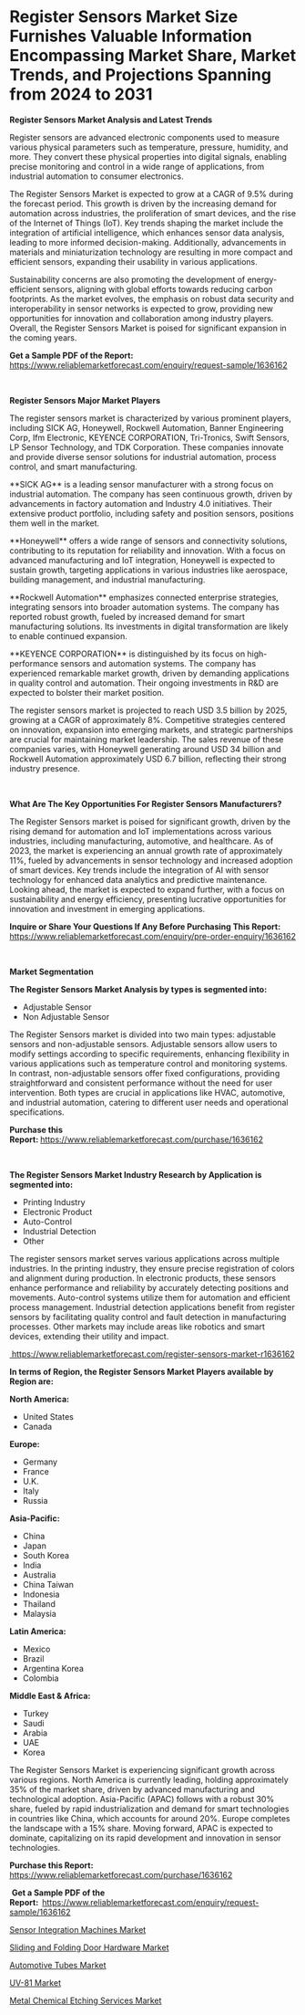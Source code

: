 <p><h1>Register Sensors Market Size Furnishes Valuable Information Encompassing Market Share, Market Trends, and Projections Spanning from 2024 to 2031</h1></p><p><strong>Register Sensors Market Analysis and Latest Trends</strong></p>
<p><p>Register sensors are advanced electronic components used to measure various physical parameters such as temperature, pressure, humidity, and more. They convert these physical properties into digital signals, enabling precise monitoring and control in a wide range of applications, from industrial automation to consumer electronics.</p><p>The Register Sensors Market is expected to grow at a CAGR of 9.5% during the forecast period. This growth is driven by the increasing demand for automation across industries, the proliferation of smart devices, and the rise of the Internet of Things (IoT). Key trends shaping the market include the integration of artificial intelligence, which enhances sensor data analysis, leading to more informed decision-making. Additionally, advancements in materials and miniaturization technology are resulting in more compact and efficient sensors, expanding their usability in various applications.</p><p>Sustainability concerns are also promoting the development of energy-efficient sensors, aligning with global efforts towards reducing carbon footprints. As the market evolves, the emphasis on robust data security and interoperability in sensor networks is expected to grow, providing new opportunities for innovation and collaboration among industry players. Overall, the Register Sensors Market is poised for significant expansion in the coming years.</p></p>
<p><strong>Get a Sample PDF of the Report:&nbsp;</strong> <a href="https://www.reliablemarketforecast.com/enquiry/request-sample/1636162">https://www.reliablemarketforecast.com/enquiry/request-sample/1636162</a></p>
<p>&nbsp;</p>
<p><strong>Register Sensors Major Market Players</strong></p>
<p><p>The register sensors market is characterized by various prominent players, including SICK AG, Honeywell, Rockwell Automation, Banner Engineering Corp, Ifm Electronic, KEYENCE CORPORATION, Tri-Tronics, Swift Sensors, LP Sensor Technology, and TDK Corporation. These companies innovate and provide diverse sensor solutions for industrial automation, process control, and smart manufacturing.</p><p>**SICK AG** is a leading sensor manufacturer with a strong focus on industrial automation. The company has seen continuous growth, driven by advancements in factory automation and Industry 4.0 initiatives. Their extensive product portfolio, including safety and position sensors, positions them well in the market.</p><p>**Honeywell** offers a wide range of sensors and connectivity solutions, contributing to its reputation for reliability and innovation. With a focus on advanced manufacturing and IoT integration, Honeywell is expected to sustain growth, targeting applications in various industries like aerospace, building management, and industrial manufacturing.</p><p>**Rockwell Automation** emphasizes connected enterprise strategies, integrating sensors into broader automation systems. The company has reported robust growth, fueled by increased demand for smart manufacturing solutions. Its investments in digital transformation are likely to enable continued expansion.</p><p>**KEYENCE CORPORATION** is distinguished by its focus on high-performance sensors and automation systems. The company has experienced remarkable market growth, driven by demanding applications in quality control and automation. Their ongoing investments in R&D are expected to bolster their market position.</p><p>The register sensors market is projected to reach USD 3.5 billion by 2025, growing at a CAGR of approximately 8%. Competitive strategies centered on innovation, expansion into emerging markets, and strategic partnerships are crucial for maintaining market leadership. The sales revenue of these companies varies, with Honeywell generating around USD 34 billion and Rockwell Automation approximately USD 6.7 billion, reflecting their strong industry presence.</p></p>
<p>&nbsp;</p>
<p><strong>What Are The Key Opportunities For Register Sensors Manufacturers?</strong></p>
<p><p>The Register Sensors market is poised for significant growth, driven by the rising demand for automation and IoT implementations across various industries, including manufacturing, automotive, and healthcare. As of 2023, the market is experiencing an annual growth rate of approximately 11%, fueled by advancements in sensor technology and increased adoption of smart devices. Key trends include the integration of AI with sensor technology for enhanced data analytics and predictive maintenance. Looking ahead, the market is expected to expand further, with a focus on sustainability and energy efficiency, presenting lucrative opportunities for innovation and investment in emerging applications.</p></p>
<p><strong>Inquire or Share Your Questions If Any Before Purchasing This Report:</strong> <a href="https://www.reliablemarketforecast.com/enquiry/pre-order-enquiry/1636162">https://www.reliablemarketforecast.com/enquiry/pre-order-enquiry/1636162</a></p>
<p>&nbsp;</p>
<p><strong>Market Segmentation</strong></p>
<p><strong>The Register Sensors Market Analysis by types is segmented into:</strong></p>
<p><ul><li>Adjustable Sensor</li><li>Non Adjustable Sensor</li></ul></p>
<p><p>The Register Sensors market is divided into two main types: adjustable sensors and non-adjustable sensors. Adjustable sensors allow users to modify settings according to specific requirements, enhancing flexibility in various applications such as temperature control and monitoring systems. In contrast, non-adjustable sensors offer fixed configurations, providing straightforward and consistent performance without the need for user intervention. Both types are crucial in applications like HVAC, automotive, and industrial automation, catering to different user needs and operational specifications.</p></p>
<p><strong>Purchase this Report:&nbsp;</strong><a href="https://www.reliablemarketforecast.com/purchase/1636162">https://www.reliablemarketforecast.com/purchase/1636162</a></p>
<p>&nbsp;</p>
<p><strong>The Register Sensors Market Industry Research by Application is segmented into:</strong></p>
<p><ul><li>Printing Industry</li><li>Electronic Product</li><li>Auto-Control</li><li>Industrial Detection</li><li>Other</li></ul></p>
<p><p>The register sensors market serves various applications across multiple industries. In the printing industry, they ensure precise registration of colors and alignment during production. In electronic products, these sensors enhance performance and reliability by accurately detecting positions and movements. Auto-control systems utilize them for automation and efficient process management. Industrial detection applications benefit from register sensors by facilitating quality control and fault detection in manufacturing processes. Other markets may include areas like robotics and smart devices, extending their utility and impact.</p></p>
<p><a href="https://www.reliablemarketforecast.com/register-sensors-market-r1636162">&nbsp;https://www.reliablemarketforecast.com/register-sensors-market-r1636162</a></p>
<p><strong>In terms of Region, the Register Sensors Market Players available by Region are:</strong></p>
<p>
    <p> <strong> North America: </strong>
        <ul>
            <li>United States</li>
            <li>Canada</li>
        </ul>
        </p> 
    <p> <strong> Europe: </strong>
        <ul>
            <li>Germany</li>
            <li>France</li>
            <li>U.K.</li>
            <li>Italy</li>
            <li>Russia</li>
        </ul>
        </p> 
    <p> <strong> Asia-Pacific: </strong>
        <ul>
            <li>China</li>
            <li>Japan</li>
            <li>South Korea</li>
            <li>India</li>
            <li>Australia</li>
            <li>China Taiwan</li>
            <li>Indonesia</li>
            <li>Thailand</li>
            <li>Malaysia</li>
        </ul>
        </p> 
    <p> <strong> Latin America: </strong>
        <ul>
            <li>Mexico</li>
            <li>Brazil</li>
            <li>Argentina Korea</li>
            <li>Colombia</li>
        </ul>
        </p> 
    <p> <strong> Middle East & Africa: </strong>
        <ul>
            <li>Turkey</li>
            <li>Saudi</li>
            <li>Arabia</li>
            <li>UAE</li>
            <li>Korea</li>
        </ul>
    </p>
    </p>
<p><p>The Register Sensors Market is experiencing significant growth across various regions. North America is currently leading, holding approximately 35% of the market share, driven by advanced manufacturing and technological adoption. Asia-Pacific (APAC) follows with a robust 30% share, fueled by rapid industrialization and demand for smart technologies in countries like China, which accounts for around 20%. Europe completes the landscape with a 15% share. Moving forward, APAC is expected to dominate, capitalizing on its rapid development and innovation in sensor technologies.</p></p>
<p><strong>Purchase this Report: </strong><a href="https://www.reliablemarketforecast.com/purchase/1636162">https://www.reliablemarketforecast.com/purchase/1636162</a></p>
<p>&nbsp;<strong>Get a Sample PDF of the Report:&nbsp;&nbsp;</strong><a href="https://www.reliablemarketforecast.com/enquiry/request-sample/1636162">https://www.reliablemarketforecast.com/enquiry/request-sample/1636162</a></p>
<p><strong></strong></p>
<p><p><a href="https://github.com/pizolina/Market-Research-Report-List-6/blob/main/sensor-integration-machines-market.md">Sensor Integration Machines Market</a></p><p><a href="https://issuu.com/reportprime-2/docs/sliding-and-folding-door-hardware-m_5594231cbb86b2">Sliding and Folding Door Hardware Market</a></p><p><a href="https://www.linkedin.com/pulse/automotive-tubes-industry-insights-report-analyzing-market-fsi5c?trackingId=5AGZcclnSESNRnqFHCBsEw%3D%3D">Automotive Tubes Market</a></p><p><a href="https://medium.com/@vivienne.stokes/global-uv-81-market-share-and-growth-opportunities-and-market-size-growing-with-a-cagr-of-14-6-017ccae22809?postPublishedType=repub">UV-81 Market</a></p><p><a href="https://www.linkedin.com/pulse/metal-chemical-etching-services-market-industry-trends-forecast-ldktf?trackingId=Ye5VhPJoRqSE7687tcVR5A%3D%3D">Metal Chemical Etching Services Market</a></p></p>
